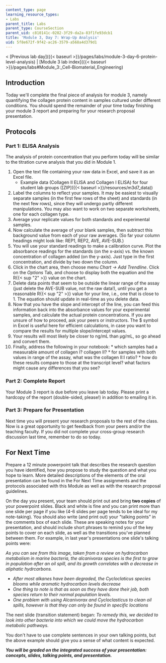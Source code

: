 ```yaml
---
content_type: page
learning_resource_types:
- Labs
parent_title: Labs
parent_type: CourseSection
parent_uid: c810141c-0282-3f29-da2a-83f1fe93dcb1
title: 'Module 3, Day 7: Wrap-Up Analysis'
uid: 5f8e672f-9f42-ac26-3579-a568a4d379d1
---
```


\< [Previous lab day]({{< baseurl >}}/pages/labs/module-3-day-6-protein-level-analysis) | [Module 3 lab index]({{< baseurl >}}/pages/labs#Module_3:_Cell-Biomaterial_Engineering)

Introduction
------------

Today we'll complete the final piece of analysis for module 3, namely quantifying the collagen protein content in samples cultured under different conditions. You should spend the remainder of your time today finishing your module 3 report and preparing for your research proposal presentation.

Protocols
---------

### Part 1: ELISA Analysis

The analysis of protein concentration that you perform today will be similar to the titration curve analysis that you did in Module 1.

1.  Open the text file containing your raw data in Excel, and save it as an Excel file.
    *   Example data (Collagen II ELISA and Collagen I ELISA) for four student lab groups ([ZIP]({{< baseurl >}}/resources/m3d7_data))
2.  Label the columns to reflect your samples. It may be easiest to visually separate samples (in the first few rows of the sheet) and standards (in the next few rows), since they will undergo partly different manipulations. You may also want to work on two separate worksheets, one for each collagen type.
3.  Average your replicate values for both standards and experimental samples.
4.  Now calculate the average of your blank samples, then subtract this background value from each of your raw averages. (So far your column headings might look like: REP1, REP2, AVE, AVE-SUB.)
5.  You will use your standard readings to make a calibration curve. Plot the absorbance readings for the standards (on the x-axis) vs. the known concentration of collagen added (on the y-axis). Just type in the first concentration, and divide by two down the column.
6.  Click in the chart area, then choose menu _Chart → Add Trendline_. Click on the _Options_ Tab, and choose to display both the equation and the R{{< sup "2" >}} value on the chart.
7.  Delete data points that seem to be outside the linear range of the assay (just delete the AVE-SUB value, not the raw data!), until you get a reasonable R{{< sup "2" >}} value for your line, i.e., one that is close to 1. The equation should update in real-time as you delete data.
8.  Now that you have the slope and intercept of the line, you can feed this information back into the absorbance values for your experimental samples, and calculate the actual protein concentrations. If you are unsure of how to proceed, ask your peers or instructors. The $ symbol in Excel is useful here for efficient calculations, in case you want to compare the results for multiple slope/intercept values.
9.  Your results will most likely be closer to ng/mL than μg/mL, so go ahead and convert them.
10.  Finally, address the following in your notebook:
    *   which samples had a measurable amount of collagen I? collagen II?
    *   for samples with both values in range of the assay, what was the collagen II:I ratio?
    *   how do these results compare to those at the transcript level? what factors might cause any differences that you see?

### Part 2: Complete Report

Your Module 3 report is due before you leave lab today. Please print a hardcopy of the report (double-sided, please!) in addition to emailing it in.

### Part 3: Prepare for Presentation

Next time you will present your research proposals to the rest of the class. Now is a great opportunity to get feedback from your peers and/or the teaching faculty. If you did not complete your cross-group research discussion last time, remember to do so today.

For Next Time
-------------

Prepare a 12 minute powerpoint talk that describes the research question you have identified, how you propose to study the question and what you hope to learn. More detailed descriptions of the elements of the oral presentation can be found in the For Next Time assignments and the protocols associated with this Module as well as with the research proposal guidelines.

On the day you present, your team should print out and bring **two copies** of your powerpoint slides. Black and white is fine and you can print more than one slide per page if you like (4-6 slides per page tends to be ideal for my note-taking). You should also write (and print out) your "talking points" in the comments box of each slide. These are speaking notes for your presentation, and should include short phrases to remind you of the key points to cover on each slide, as well as the transitions you've planned between them. For example, in last year's presentations one slide's talking points were:

_As you can see from this image, taken from a review on hydrocarbon metabolism in marine bacteria, the alcanivorax species is the first to grow in population after an oil spill, and its growth correlates with a decrease in aliphatic hydrcarbons._

*   _After most alkanes have been degraded, the Cycloclaticus species blooms while aromatic hydrocarbon levels decrease_
*   _One thing to note is that as soon as they have done their job, both species return to their normal population levels._
*   _One problem with using Alcanivorax and Cycloclasticus to clean oil spills, however is that they can only be found in specific locations_

The next slide (transition statement) began: _To remedy this, we decided to look into other bacteria into which we could move the hydrocarbon metabolic pathways._

You don't have to use complete sentences in your own talking points, but the above example should give you a sense of what content is expected.

**_You will be graded on the integrated success of your presentation: concepts, slides, talking points, and presentation._**